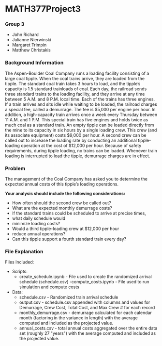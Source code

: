 # MATH377Project3

### Group 3
- John Richard
- Julianne Nierwinski
- Margaret Trimpin
- Matthew Christakis

### Background Information
The Aspen-Boulder Coal Company runs a loading facility consisting of a large coal tipple. When the coal trains arrive, they are loaded from the tipple. The standard coal train takes 3 hours to load, and the tipple’s capacity is 1.5 standard trainloads of coal. Each day, the railroad sends three standard trains to the loading facility, and they arrive at any time between 5 A.M. and 8 P.M. local time. Each of the trains has three engines. If a train arrives and sits idle while waiting to be loaded, the railroad charges a special fee, called a demurrage. The fee is \$5,000 per engine per hour. In addition, a high-capacity train arrives once a week every Thursday between 11 A.M. and 1 P.M. This special train has five engines and holds twice as much coal as a standard train. An empty tipple can be loaded directly from the mine to its capacity in six hours by a single loading crew. This crew (and its associate equipment) costs \$9,000 per hour. A second crew can be called out to increase the loading rate by conducting an additional tipple-loading operation at the cost of \$12,000 per hour. Because of safety requirements, during tipple loading, no trains can be loaded. Whenever train loading is interrupted to load the tipple, demurrage charges are in effect.  

### Problem
The management of the Coal Company has asked you to determine the 
expected annual costs of this tipple’s loading operations.  

__Your analysis should include the following considerations:__  
- How often should the second crew be called out?  
- What are the expected monthly demurrage costs?  
- If the standard trains could be scheduled to arrive at precise times, 
- what daily schedule would
- minimize loading costs?  
- Would a third tipple-loading crew at \$12,000 per hour 
- reduce annual operations?  
- Can this tipple support a fourth standard train every day?  

### File Explanation
Files Included:
- Scripts:
	- create_schedule.ipynb - File used to create the randomized arrival schedule (schedule.csv)
	-compute_costs.ipynb - File used to run simulation and compute costs
- Data:
	- schedule.csv - Randomized train arrival schedule
	- output.csv - schedule.csv appended with columns and values for Demurrage, Crew Cost, Total Cost, and Max Crew # for each record
	- monthly_demurrage.csv - demurrage calculated for each calendar month (factoring in the variance in length) with the average computed and included as the projected value.
	- annual_costs.csv - total annual costs aggregated over the entire data set (roughly 27 "years") with the average computed and included as the projected value.